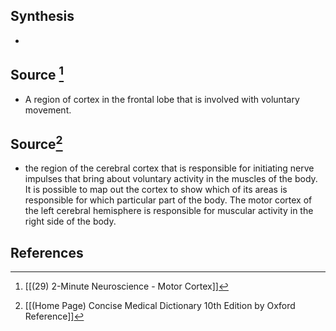 ## Synthesis
- 
## Source [^1]
- A region of cortex in the frontal lobe that is involved with voluntary movement.
## Source[^2]
- the region of the cerebral cortex that is responsible for initiating nerve impulses that bring about voluntary activity in the muscles of the body. It is possible to map out the cortex to show which of its areas is responsible for which particular part of the body. The motor cortex of the left cerebral hemisphere is responsible for muscular activity in the right side of the body.
## References

[^1]: [[(29) 2-Minute Neuroscience - Motor Cortex]]
[^2]: [[(Home Page) Concise Medical Dictionary 10th Edition by Oxford Reference]]